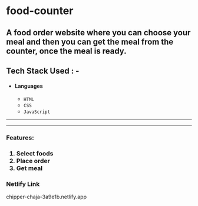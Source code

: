 # food-counter
A food order website where you can choose your meal and then you can get the meal from the counter, once the meal is ready.
---
## Tech Stack Used : -

- #### Languages
  - `HTML`
  - `CSS`
  - `JavaScript`

---

---
<h3>Features:<h3/>
  <ol>
    <li>Select foods</li>
    <li>Place order</li>
    <li>Get meal</li>
    
  </ol>

### Netlify Link

chipper-chaja-3a9e1b.netlify.app

